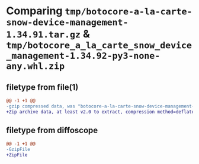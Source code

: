 # Comparing `tmp/botocore-a-la-carte-snow-device-management-1.34.91.tar.gz` & `tmp/botocore_a_la_carte_snow_device_management-1.34.92-py3-none-any.whl.zip`

## filetype from file(1)

```diff
@@ -1 +1 @@
-gzip compressed data, was "botocore-a-la-carte-snow-device-management-1.34.91.tar", last modified: Thu Apr 25 01:03:49 2024, max compression
+Zip archive data, at least v2.0 to extract, compression method=deflate
```

## filetype from diffoscope

```diff
@@ -1 +1 @@
-GzipFile
+ZipFile
```


